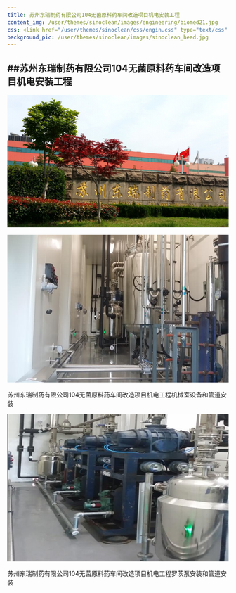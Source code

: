 ```yaml
---
title: 苏州东瑞制药有限公司104无菌原料药车间改造项目机电安装工程
content_img: /user/themes/sinoclean/images/engineering/biomed21.jpg
css: <link href="/user/themes/sinoclean/css/engin.css" type="text/css" rel="stylesheet" />
background_pic: /user/themes/sinoclean/images/sinoclean_head.jpg
---
```


##苏州东瑞制药有限公司104无菌原料药车间改造项目机电安装工程
---

![Pic1](/user/themes/sinoclean/images/engineering/biomed21.jpg)

![Pic2](/user/themes/sinoclean/images/engineering/biomed22.jpg)


苏州东瑞制药有限公司104无菌原料药车间改造项目机电工程机械室设备和管道安装

![Pic3](/user/themes/sinoclean/images/engineering/biomed23.jpg)

苏州东瑞制药有限公司104无菌原料药车间改造项目机电工程罗茨泵安装和管道安装
